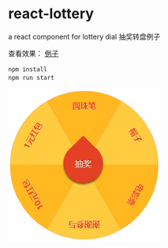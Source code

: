 # react-lottery
a react component for lottery dial 
抽奖转盘例子

查看效果：
<a href="https://gyxing.github.io/react-lottery/test">例子</a>

```bash
npm install
npm run start
```

![Alt text](/src/lottery.png)

